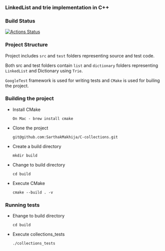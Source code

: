 ### LinkedList and trie implementation in C++

### Build Status

[![Actions Status](https://github.com/SarthakMakhija/CPP-collections/workflows/CMake/badge.svg)](https://github.com/SarthakMakhija/CPP-collections/actions)

### Project Structure
Project includes `src` and `test` folders representing source and test code. 

Both src and test folders contain `list` and `dictionary` folders representing `LinkedList` and Dictionary using `Trie`. 

`GoogleTest` framework is used for writing tests and `CMake` is used for builing the project.

### Building the project
- Install CMake

    `On Mac - brew install cmake`

- Clone the project

    `git@github.com:SarthakMakhija/C-collections.git`

- Create a build directory

    `mkdir build`

- Change to build directory

    `cd build`

- Execute CMake

    `cmake --build . -v`

### Running tests

- Ehange to build directory

    `cd build`

- Execute collections_tests

    `./collections_tests`
